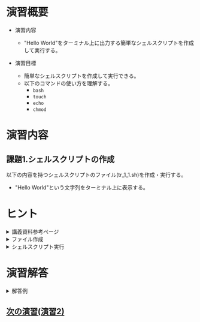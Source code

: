 # 演習概要
- 演習内容
  - "Hello World"をターミナル上に出力する簡単なシェルスクリプトを作成して実行する。

- 演習目標
  - 簡単なシェルスクリプトを作成して実行できる。
  - 以下のコマンドの使い方を理解する。
    - `bash`
    - `touch`
    - `echo`
    - `chmod`

# 演習内容
## 課題1.シェルスクリプトの作成 
以下の内容を持つシェルスクリプトのファイル(tr_1_1.sh)を作成・実行する。
- "Hello World"という文字列をターミナル上に表示する。

# ヒント
<details><summary>講義資料参考ページ</summary><div>

- シェルスクリプトの書き方
  - p24~25
- シェルスクリプトの実行方法
  - p28～p35
</div></details>
  
<details><summary>ファイル作成</summary><div>

- ファイルはエディタ上のワークスペース上で右クリックを選択で作成するかコマンドを使用して作成する。
  - コマンドの場合、以下のように`touch`や`vi`などを使用する。

```
touch tr_1_1.sh
```

```
vi tr_1_1.sh
```

</div></details>

<details><summary>シェルスクリプト実行</summary><div>

- シェルスクリプトの実行には以下のどちらかを使用
  - `bash`を使用。
    - ファイルを実行するためのコマンドは次の通り
    ```
    bash tr_1_1.sh
    ```

  - 直接シェルスクリプトを実行
    - シェルスクリプトを実行するための**権限**が必要
    - 権限の付与には`chmod`を使用する。ファイルの権限変更のやり方は次の通り

  ```
  chmod 755 tr_1_1.sh
  ```
</div></details>

</div></details>

# 演習解答
<details><summary>解答例</summary><div>

## 課題1.シェルスクリプトの作成　解答例  
### シェルスクリプトのファイル作成  

ファイル作成の方法はいくつかある。

- エディタ

  エディタのROOT上で右クリックをして"New file"をクリック。  
  ファイル名に"tr_1_1.sh"と入力してファイルを作成。  

- touchコマンド

  touchコマンドを使用して空ファイルを作成。  

```
touch tr_1_1.sh
```

- viコマンド  

  viコマンドを使用してファイルを作成する。viコマンドを使用する場合はそのまま直接ファイルの編集も可能。

```
vi tr_1_1.sh
```

### シェルスクリプトの内容書き込み  
作成したファイルにエディタから下記の内容を書き込む。  

``` sh
#!/bin/bash
echo "Hello World"
```

### シェルスクリプトの実行
シェルスクリプトの実行にはいくつかの方法がある。(講義資料p27参照)

#### bashで実行する場合

以下コマンドでtr_1_1.shを実行。  

```
bash tr_1_1.sh
```

以下の内容がターミナル上に表示されていることを確認。  

```
Hello World
```

#### 実行権限をつけて実行する場合

シェルスクリプトに実行権限を付与。  

```
chmod 755 tr_1_1.sh
```

tr_1_1.shを直接実行するか、commandコマンドで実行する。  

```
./tr_1_1.sh
```

または
```
command ./tr_1_1.sh
```

コマンド実行の結果、以下の内容がターミナル上に表示されていることを確認。  

```
Hello World
```
</div></details>


## [次の演習(演習2)](./演習2.md)